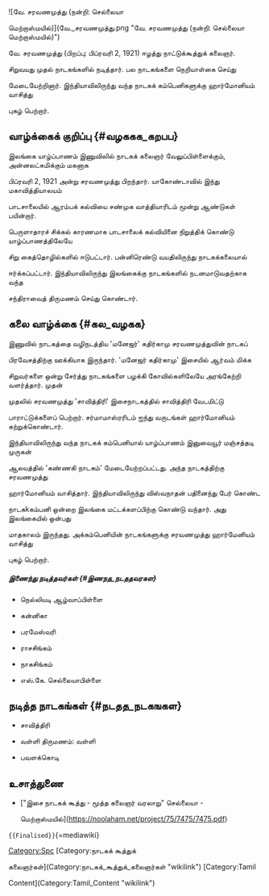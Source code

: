 ![வே. சரவணமுத்து (நன்றி: செல்லையா
மெற்றாஸ்மயில்)](வே._சரவணமுத்து.png "வே. சரவணமுத்து (நன்றி: செல்லையா மெற்றாஸ்மயில்)")
வே. சரவணமுத்து (பிறப்பு: பிப்ரவரி 2, 1921) ஈழத்து நாட்டுக்கூத்துக் கலைஞர்.
சிறுவயது முதல் நாடகங்களில் நடித்தார். பல நாடகங்களை நெறியாள்கை செய்து
மேடையேற்றினார். இந்தியாவிலிருந்து வந்த நாடகக் கம்பெனிகளுக்கு ஹார்மோனியம் வாசித்து
புகழ் பெற்றார்.

## வாழ்க்கைக் குறிப்பு {#வழககக_கறபப}

இலங்கை யாழ்ப்பாணம் இணுவிலில் நாடகக் கலைஞர் வேலுப்பிள்ளைக்கும், அன்னலட்சுமிக்கும் மகனாக
பிப்ரவரி 2, 1921 அன்று சரவணமுத்து பிறந்தார். யாகோண்டாவில் இந்து மகாவித்தியாலயம்
பாடசாலையில் ஆரம்பக் கல்வியை சண்முக வாத்தியாரிடம் மூன்று ஆண்டுகள் பயின்றார்.
பெருளாதாரச் சிக்கல் காரணமாக பாடசாலைக் கல்வியினை நிறுத்திக் கொண்டு யாழ்ப்பாணத்திலேயே
சிறு கைத்தொழில்களில் ஈடுபட்டார். பன்னிரெண்டு வயதிலிருந்து நாடகக்கலையால்
ஈர்க்கப்பட்டார். இந்தியாவிலிருந்து இலங்கைக்கு நாடகங்களில் நடனமாடுவதற்காக வந்த
சந்திராவைத் திருமணம் செய்து கொண்டார்.

## கலை வாழ்க்கை {#கல_வழகக}

இணுவில் நாடகத்தை வழிநடத்திய \'மனேஜர்\' கதிர்காமு சரவணமுத்துவின் நாடகப்
பிரவேசத்திற்கு ஊக்கியாக இருந்தார். \'மனேஜர் கதிர்காமு\' இசையில் ஆர்வம் மிக்க
சிறுவர்களை ஒன்று சேர்த்து நாடகங்களை பழக்கி கோவில்களிலேயே அரங்கேற்றி வளர்த்தார். முதன்
முதலில் சரவணமுத்து \'சாவித்திரி\' இசைநாடகத்தில் சாவித்திரி வேடமிட்டு
பாராட்டுக்களைப் பெற்றார். சர்மாமாஸ்ரரிடம் ஐந்து வருடங்கள் ஹார்மோனியம் கற்றுக்கொண்டார்.
இந்தியாவிலிருந்து வந்த நாடகக் கம்பெனியால் யாழ்ப்பாணம் இனுவையூர் மஞ்சத்தடி முருகன்
ஆலயத்தில் \'கண்ணகி நாடகம்\' மேடையேற்றப்பட்டது. அந்த நாடகத்திற்கு சரவணமுத்து
ஹார்மோனியம் வாசித்தார். இந்தியாவிலிருந்து விஸ்வநாதன் பதினைந்து பேர் கொண்ட
நாடகkகம்பனி ஒன்றை இலங்கை மட்டக்களப்பிற்கு கொண்டு வந்தார். அது இலங்கையில் ஒன்பது
மாதகாலம் இருந்தது. அக்கம்பெனியின் நாடகங்களுக்கு சரவணமுத்து ஹார்மேனியம் வாசித்து
புகழ் பெற்றார்.

##### இணைந்து நடித்தவர்கள் {#இணநத_நடததவரகள}

-   நெல்லியடி ஆழ்வாப்பிள்ளை
-   கன்னிகா
-   பரமேஸ்வரி
-   ராசசிங்கம்
-   நாகசிங்கம்
-   எஸ்.கே. செல்லையாபிள்ளை

## நடித்த நாடகங்கள் {#நடதத_நடகஙகள}

-   சாவித்திரி
-   வள்ளி திருமணம்: வள்ளி
-   பவளக்கொடி

## உசாத்துணை

-   [\"இசை நாடகக் கூத்து - மூத்த கலைஞர் வரலாறு\" செல்லையா -
    மெற்றாஸ்மயில்](https://noolaham.net/project/75/7475/7475.pdf)

`{{Finalised}}`{=mediawiki}

[Category:Spc](Category:Spc "wikilink") [Category:நாடகக் கூத்துக்
கலைஞர்கள்](Category:நாடகக்_கூத்துக்_கலைஞர்கள் "wikilink") [Category:Tamil
Content](Category:Tamil_Content "wikilink")
